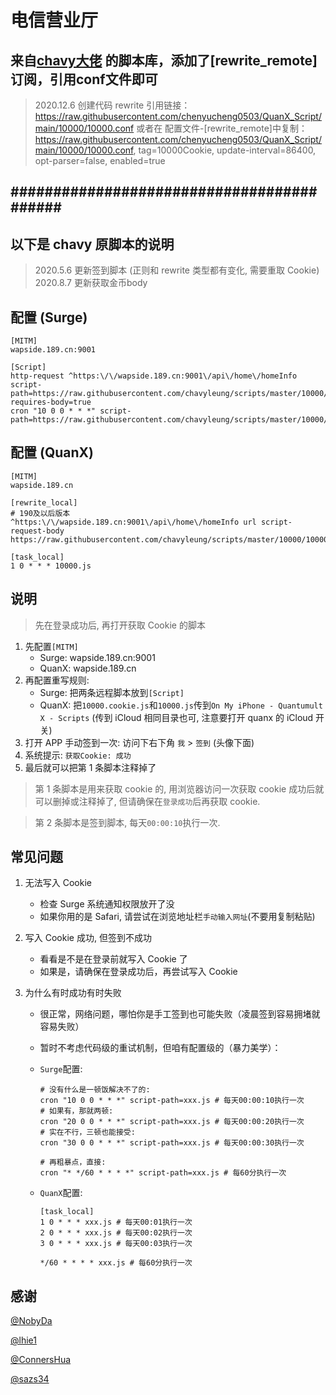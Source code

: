 # 电信营业厅

## 来自[chavy大佬](https://github.com/chavyleung/scripts) 的脚本库，添加了[rewrite_remote]订阅，引用conf文件即可
> 2020.12.6 创建代码
> rewrite 引用链接：https://raw.githubusercontent.com/chenyucheng0503/QuanX_Script/main/10000/10000.conf
> 或者在 配置文件-[rewrite_remote]中复制：https://raw.githubusercontent.com/chenyucheng0503/QuanX_Script/main/10000/10000.conf, tag=10000Cookie, update-interval=86400, opt-parser=false, enabled=true



## \##########################################
## 以下是 chavy 原脚本的说明
> 2020.5.6 更新签到脚本 (正则和 rewrite 类型都有变化, 需要重取 Cookie)
> 2020.8.7 更新获取金币body

## 配置 (Surge)

```properties
[MITM]
wapside.189.cn:9001

[Script]
http-request ^https:\/\/wapside.189.cn:9001\/api\/home\/homeInfo script-path=https://raw.githubusercontent.com/chavyleung/scripts/master/10000/10000.cookie.js, requires-body=true
cron "10 0 0 * * *" script-path=https://raw.githubusercontent.com/chavyleung/scripts/master/10000/10000.js
```

## 配置 (QuanX)

```properties
[MITM]
wapside.189.cn

[rewrite_local]
# 190及以后版本
^https:\/\/wapside.189.cn:9001\/api\/home\/homeInfo url script-request-body https://raw.githubusercontent.com/chavyleung/scripts/master/10000/10000.cookie.js

[task_local]
1 0 * * * 10000.js
```

## 说明

> 先在登录成功后, 再打开获取 Cookie 的脚本

1. 先配置`[MITM]`
   - Surge: wapside.189.cn:9001
   - QuanX: wapside.189.cn
2. 再配置重写规则:
   - Surge: 把两条远程脚本放到`[Script]`
   - QuanX: 把`10000.cookie.js`和`10000.js`传到`On My iPhone - Quantumult X - Scripts` (传到 iCloud 相同目录也可, 注意要打开 quanx 的 iCloud 开关)
3. 打开 APP 手动签到一次: 访问下右下角 `我` > `签到` (头像下面)
4. 系统提示: `获取Cookie: 成功`
5. 最后就可以把第 1 条脚本注释掉了

> 第 1 条脚本是用来获取 cookie 的, 用浏览器访问一次获取 cookie 成功后就可以删掉或注释掉了, 但请确保在`登录成功`后再获取 cookie.

> 第 2 条脚本是签到脚本, 每天`00:00:10`执行一次.

## 常见问题

1. 无法写入 Cookie

   - 检查 Surge 系统通知权限放开了没
   - 如果你用的是 Safari, 请尝试在浏览地址栏`手动输入网址`(不要用复制粘贴)

2. 写入 Cookie 成功, 但签到不成功

   - 看看是不是在登录前就写入 Cookie 了
   - 如果是，请确保在登录成功后，再尝试写入 Cookie

3. 为什么有时成功有时失败

   - 很正常，网络问题，哪怕你是手工签到也可能失败（凌晨签到容易拥堵就容易失败）
   - 暂时不考虑代码级的重试机制，但咱有配置级的（暴力美学）：

   - `Surge`配置:

     ```properties
     # 没有什么是一顿饭解决不了的:
     cron "10 0 0 * * *" script-path=xxx.js # 每天00:00:10执行一次
     # 如果有，那就两顿:
     cron "20 0 0 * * *" script-path=xxx.js # 每天00:00:20执行一次
     # 实在不行，三顿也能接受:
     cron "30 0 0 * * *" script-path=xxx.js # 每天00:00:30执行一次

     # 再粗暴点，直接:
     cron "* */60 * * * *" script-path=xxx.js # 每60分执行一次
     ```

   - `QuanX`配置:

     ```properties
     [task_local]
     1 0 * * * xxx.js # 每天00:01执行一次
     2 0 * * * xxx.js # 每天00:02执行一次
     3 0 * * * xxx.js # 每天00:03执行一次

     */60 * * * * xxx.js # 每60分执行一次
     ```

## 感谢

[@NobyDa](https://github.com/NobyDa)

[@lhie1](https://github.com/lhie1)

[@ConnersHua](https://github.com/ConnersHua)

[@sazs34](https://github.com/sazs34/)
